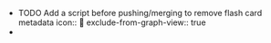 - TODO Add a script before pushing/merging to remove flash card metadata
  icon:: 📝
  exclude-from-graph-view:: true
-